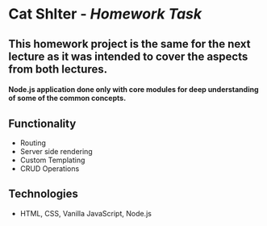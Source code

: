 # Cat Shlter - *Homework Task*

## This homework project is the same for the next lecture as it was intended to cover the aspects from both lectures.

#### Node.js application done only with core modules for deep understanding of some of the common concepts.



## Functionality


-   Routing
-   Server side rendering
-   Custom Templating
-   CRUD Operations


## Technologies

-   HTML, CSS, Vanilla JavaScript, Node.js
